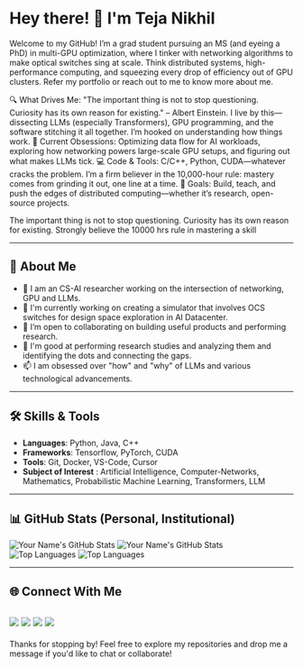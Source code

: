 # Hey there! 👋 I'm Teja Nikhil

Welcome to my GitHub! I’m a grad student pursuing an MS (and eyeing a PhD) in multi-GPU optimization, where I tinker with networking algorithms to make optical switches sing at scale. Think distributed systems, high-performance computing, and squeezing every drop of efficiency out of GPU clusters. Refer my portfolio or reach out to me to know more about me.

🔍 What Drives Me: "The important thing is not to stop questioning. Curiosity has its own reason for existing." – Albert Einstein. I live by this—dissecting LLMs (especially Transformers), GPU programming, and the software stitching it all together. I’m hooked on understanding how things work.
🌱 Current Obsessions: Optimizing data flow for AI workloads, exploring how networking powers large-scale GPU setups, and figuring out what makes LLMs tick.
💻 Code & Tools: C/C++, Python, CUDA—whatever cracks the problem. I’m a firm believer in the 10,000-hour rule: mastery comes from grinding it out, one line at a time.
📝 Goals: Build, teach, and push the edges of distributed computing—whether it’s research, open-source projects.

The important thing is not to stop questioning. Curiosity has its own reason for existing.
Strongly believe the 10000 hrs rule in mastering a skill

---

## 🚀 About Me
- 🔭 I am an CS-AI researcher working on the intersection of networking, GPU and LLMs.
- 🌱 I'm currently working on creating a simulator that involves OCS switches for design space exploration in AI Datacenter.
- 👯 I’m open to collaborating on building useful products and performing research.
- 💬 I'm good at performing research studies and analyzing them and identifying the dots and connecting the gaps.
- 📫 I am obsessed over "how" and "why" of LLMs and various technological advancements.

---

## 🛠️ Skills & Tools
- **Languages**: Python, Java, C++
- **Frameworks**: Tensorflow, PyTorch, CUDA
- **Tools**: Git, Docker, VS-Code, Cursor
- **Subject of Interest** : Artificial Intelligence, Computer-Networks, Mathematics, Probabilistic Machine Learning, Transformers, LLM 

---

## 📊 GitHub Stats (Personal, Institutional)
![Your Name's GitHub Stats](https://github-readme-stats.vercel.app/api?username=Tejanikhil-MSR&show_icons=true&theme=radical)
![Your Name's GitHub Stats](https://github-readme-stats.vercel.app/api?username=Tejanikhil&show_icons=true&theme=radical)  
![Top Languages](https://github-readme-stats.vercel.app/api/top-langs/?username=Tejanikhil-MSR&layout=compact&theme=radical)
![Top Languages](https://github-readme-stats.vercel.app/api/top-langs/?username=Tejanikhil&layout=compact&theme=radical)

---

## 🌐 Connect With Me
[<img src="https://img.shields.io/badge/LinkedIn-0077B5?style=for-the-badge&logo=linkedin&logoColor=white" />](https://www.linkedin.com/in/masabattula-teja-nikhil-408383209/) 
[<img src="https://img.shields.io/badge/GitHub-181717?style=for-the-badge&logo=GitHub&logoColor=white" />](https://github.com/Tejanikhil) 
[<img src="https://img.shields.io/badge/Gmail-D14836?style=for-the-badge&logo=Gmail&logoColor=white" />](mailto:ms2404101014@iiti.ac.in) 
[<img src="https://img.shields.io/badge/Portfolio-000000?style=for-the-badge&logo=About.me&logoColor=white" />](https://tejanikhil-msr.github.io/)
---

Thanks for stopping by! Feel free to explore my repositories and drop me a message if you'd like to chat or collaborate!
